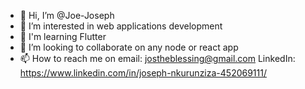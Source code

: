 - 👋 Hi, I’m @Joe-Joseph
- 👀 I’m interested in web applications development
- 🌱 I'm learning Flutter
- 👀 I’m looking to collaborate on any node or react app
- 📫 How to reach me on email: jostheblessing@gmail.com LinkedIn: https://www.linkedin.com/in/joseph-nkurunziza-452069111/

<!---
Joe-Joseph/Joe-Joseph is a ✨ special ✨ repository because its `README.md` (this file) appears on your GitHub profile.
You can click the Preview link to take a look at your changes.
--->
